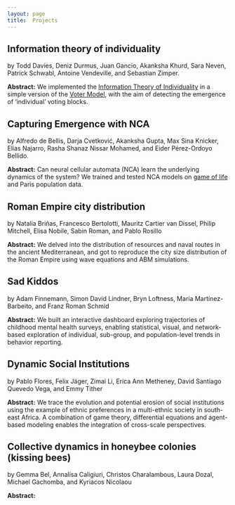 ```yaml
---
layout: page
title:  Projects
---
```


## Information theory of individuality
by Todd Davies, Deniz Durmus, Juan Gancio, Akanksha Khurd, Sara Neven, Patrick Schwabl, Antoine Vendeville, and Sebastian Zimper.

**Abstract:**
We implemented the [Information Theory of Individuality](https://link.springer.com/article/10.1007/s12064-020-00313-7) in a simple version of the [Voter Model](https://en.wikipedia.org/wiki/Voter_model), with the aim of detecting the emergence of ‘individual’ voting blocks.


## Capturing Emergence with NCA
by Alfredo de Bellis, Darja Cvetković, Akanksha Gupta, Max Sina Knicker, Elias Najarro, Rasha Shanaz Nissar Mohamed, and Eider Pérez-Ordoyo Bellido.

**Abstract:**
Can neural cellular automata (NCA) learn the underlying dynamics of the system? We trained and tested NCA models on [game of life](https://en.wikipedia.org/wiki/Conway%27s_Game_of_Life) and Paris population data.


## Roman Empire city distribution 
by Natalia Briñas, Francesco Bertolotti, Mauritz Cartier van Dissel, Philip Mitchell, Elisa Nobile, Sabin Roman, and Pablo Rosillo

**Abstract:**
We delved into the distribution of resources and naval routes in the ancient Mediterranean, and got to reproduce the city size distribution of the Roman Empire using wave equations and ABM simulations.


## Sad Kiddos
by Adam Finnemann, Simon David Lindner, Bryn Loftness, María Martínez-Barbeito, and Franz Roman Schmid

**Abstract:**
We built an interactive dashboard exploring trajectories of childhood mental health surveys, enabling statistical, visual, and network-based exploration of individual, sub-group, and population-level trends in behavior reporting. 


## Dynamic Social Institutions
by  Pablo Flores, Felix Jäger, Zimai Li, Erica Ann Metheney, David Santiago Quevedo Vega, and Emmy Tither

**Abstract:**
We trace the evolution and potential erosion of social institutions using the example of ethnic preferences in a multi-ethnic society in south-east Africa. A combination of game theory, differential equations and agent-based modeling enables the integration of cross-scale perspectives.


## Collective dynamics in honeybee colonies (kissing bees)
by Gemma Bel, Annalisa Caligiuri, Christos Charalambous, Laura Dozal, Michael Gachomba, and Kyriacos Nicolaou

**Abstract:**

